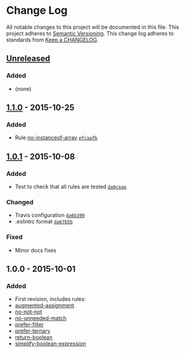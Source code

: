 # Change Log
All notable changes to this project will be documented in this file.
This project adheres to [Semantic Versioning](http://semver.org/).
This change log adheres to standards from [Keep a CHANGELOG](http://keepachangelog.com).


## [Unreleased][unreleased]
### Added
- (none)

[unreleased]: https://github.com/wix/eslint-plugin-wix-editor/compare/v1.1.0...HEAD

## [1.1.0] - 2015-10-25
### Added
- Rule [no-instanceof-array][no-instanceof-array] [`efcaafb`][efcaafb]

[efcaafb]: https://github.com/wix/eslint-plugin-wix-editor/commit/efcaafb8ba53c93af51a3d39df9b530e9061557a

[1.1.0]: https://github.com/wix/eslint-plugin-wix-editor/compare/v1.0.1...v1.1.0


## [1.0.1] - 2015-10-08
### Added
- Test to check that all rules are tested [`da0ceae`][da0ceae]

### Changed
- Travis configuration [`da6b399`][da6b399]
- .eslintrc format [`da67b5b`][da67b5b]

### Fixed
- Minor docs fixes

[da6b399]: https://github.com/wix/eslint-plugin-wix-editor/commit/da0ceae983c2d63182436534a8be68f2315825d5
[da0ceae]: https://github.com/wix/eslint-plugin-wix-editor/commit/da6b399d6fe796d7aa15e040195527eaee92de84
[da67b5b]: https://github.com/wix/eslint-plugin-wix-editor/commit/da67b5be499c18231d58e6b5d8dfb625e6d68c90

[1.0.1]: https://github.com/wix/eslint-plugin-wix-editor/compare/v1.0.0...v1.0.1


## 1.0.0 - 2015-10-01
### Added
- First revision, includes rules:
 - [augmented-assignment][augmented-assignment]
 - [no-not-not][no-not-not]
 - [no-unneeded-match][no-unneeded-match]
 - [prefer-filter][prefer-filter]
 - [prefer-ternary][prefer-ternary]
 - [return-boolean][return-boolean]
 - [simplify-boolean-expression][simplify-boolean-expression]


[augmented-assignment]: docs/augmented-assignment.md
[no-not-not]: docs/no-not-not.md
[no-unneeded-match]: docs/no-unneeded-match.md
[prefer-filter]: docs/prefer-filter.md
[prefer-ternary]: docs/prefer-ternary.md
[return-boolean]: docs/return-boolean.md
[simplify-boolean-expression]: docs/simplify-boolean-expression.md
[no-instanceof-array]: docs/no-instanceof-array.md


<!--
### Added
### Changed
### Deprecated
### Removed
### Fixed
### Security
 -->
